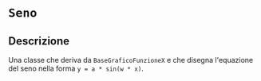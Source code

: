 # `Seno`

## Descrizione

Una classe che deriva da `BaseGraficoFunzioneX` e che disegna l'equazione del
seno nella forma `y = a * sin(w * x)`.
